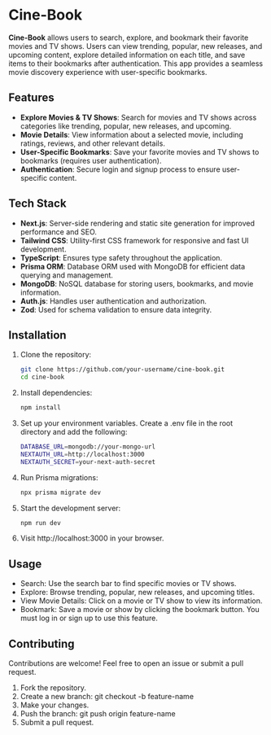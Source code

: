 # Cine-Book

**Cine-Book** allows users to search, explore, and bookmark their favorite movies and TV shows. Users can view trending, popular, new releases, and upcoming content, explore detailed information on each title, and save items to their bookmarks after authentication. This app provides a seamless movie discovery experience with user-specific bookmarks.

## Features

- **Explore Movies & TV Shows**: Search for movies and TV shows across categories like trending, popular, new releases, and upcoming.
- **Movie Details**: View information about a selected movie, including ratings, reviews, and other relevant details.
- **User-Specific Bookmarks**: Save your favorite movies and TV shows to bookmarks (requires user authentication).
- **Authentication**: Secure login and signup process to ensure user-specific content.

## Tech Stack

- **Next.js**: Server-side rendering and static site generation for improved performance and SEO.
- **Tailwind CSS**: Utility-first CSS framework for responsive and fast UI development.
- **TypeScript**: Ensures type safety throughout the application.
- **Prisma ORM**: Database ORM used with MongoDB for efficient data querying and management.
- **MongoDB**: NoSQL database for storing users, bookmarks, and movie information.
- **Auth.js**: Handles user authentication and authorization.
- **Zod**: Used for schema validation to ensure data integrity.

## Installation

1. Clone the repository:

   ```bash
   git clone https://github.com/your-username/cine-book.git
   cd cine-book
   ```

2. Install dependencies:

   ```bash
   npm install
   ```

3. Set up your environment variables. Create a .env file in the root directory and add the following:

   ```bash
   DATABASE_URL=mongodb://your-mongo-url
   NEXTAUTH_URL=http://localhost:3000
   NEXTAUTH_SECRET=your-next-auth-secret
   ```

4. Run Prisma migrations:

   ```bash
   npx prisma migrate dev
   ```

5. Start the development server:

   ```bash
   npm run dev
   ```

6. Visit http://localhost:3000 in your browser.

## Usage

- Search: Use the search bar to find specific movies or TV shows.
- Explore: Browse trending, popular, new releases, and upcoming titles.
- View Movie Details: Click on a movie or TV show to view its information.
- Bookmark: Save a movie or show by clicking the bookmark button. You must log in or sign up to use this feature.

## Contributing

Contributions are welcome! Feel free to open an issue or submit a pull request.

1. Fork the repository.
2. Create a new branch: git checkout -b feature-name
3. Make your changes.
4. Push the branch: git push origin feature-name
5. Submit a pull request.
